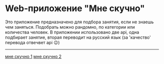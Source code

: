 # Web-приложение "Мне скучно" #

Это приложение предназначено для подбора занятия, если не знаешь чем заняться. Подобрать можно рандомно, по категории или количества человек. В приложении использовано две api, одна подбирает занятие, вторая переводит на русский язык (за 'качество' перевода отвечвет api 😉)

---

[мне скучно 1](https://github.com/Vallydei/sometimes-it-quiteboring/blob/main/public/img/%D0%BC%D0%BD%D0%B5%20%D1%81%D0%BA%D1%83%D1%87%D0%BD%D0%BE%201.png)
[мне скучно 2](https://github.com/Vallydei/sometimes-it-quiteboring/blob/main/public/img/%D0%BC%D0%BD%D0%B5%20%D1%81%D0%BA%D1%83%D1%87%D0%BD%D0%BE%202.png)